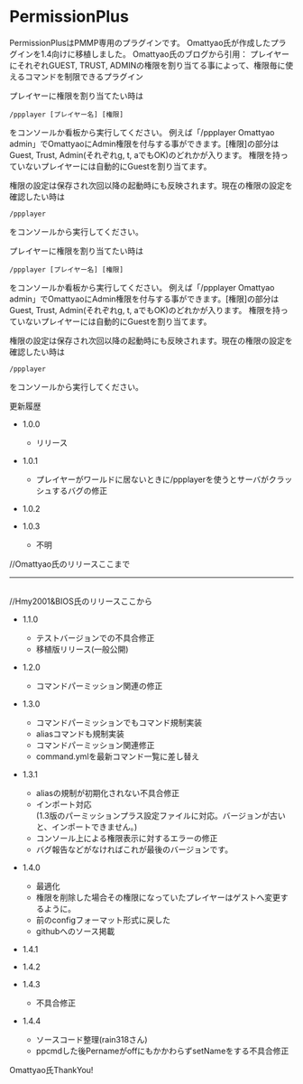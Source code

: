 PermissionPlus
==============

PermissionPlusはPMMP専用のプラグインです。
Omattyao氏が作成したプラグインを1.4向けに移植しました。
Omattyao氏のブログから引用：
プレイヤーにそれぞれGUEST, TRUST, ADMINの権限を割り当てる事によって、権限毎に使えるコマンドを制限できるプラグイン

プレイヤーに権限を割り当てたい時は
```
/ppplayer [プレイヤー名] [権限]
```
をコンソールか看板から実行してください。
例えば「/ppplayer Omattyao admin」でOmattyaoにAdmin権限を付与する事ができます。[権限]の部分はGuest, Trust, Admin(それぞれg, t, aでもOK)のどれかが入ります。
権限を持っていないプレイヤーには自動的にGuestを割り当てます。

権限の設定は保存され次回以降の起動時にも反映されます。現在の権限の設定を確認したい時は
```
/ppplayer
```
をコンソールから実行してください。

プレイヤーに権限を割り当てたい時は
```
/ppplayer [プレイヤー名] [権限]
```
をコンソールか看板から実行してください。
例えば「/ppplayer Omattyao admin」でOmattyaoにAdmin権限を付与する事ができます。[権限]の部分はGuest, Trust, Admin(それぞれg, t, aでもOK)のどれかが入ります。
権限を持っていないプレイヤーには自動的にGuestを割り当てます。

権限の設定は保存され次回以降の起動時にも反映されます。現在の権限の設定を確認したい時は
```
/ppplayer
```
をコンソールから実行してください。

更新履歴
* 1.0.0
    * リリース

* 1.0.1
    * プレイヤーがワールドに居ないときに/ppplayerを使うとサーバがクラッシュするバグの修正

* 1.0.2
* 1.0.3
    * 不明

//Omattyao氏のリリースここまで
<br><hr><br>
//Hmy2001&BIOS氏のリリースここから
* 1.1.0
    * テストバージョンでの不具合修正
    * 移植版リリース(一般公開)

* 1.2.0
    * コマンドパーミッション関連の修正

* 1.3.0
    * コマンドパーミッションでもコマンド規制実装
    * aliasコマンドも規制実装
    * コマンドパーミッション関連修正
    * command.ymlを最新コマンド一覧に差し替え

* 1.3.1
    * aliasの規制が初期化されない不具合修正
    * インポート対応<br>(1.3版のパーミッションプラス設定ファイルに対応。バージョンが古いと、インポートできません。)
    * コンソール上による権限表示に対するエラーの修正
    * バグ報告などがなければこれが最後のバージョンです。

* 1.4.0
    * 最適化
    * 権限を削除した場合その権限になっていたプレイヤーはゲストへ変更するように。
    * 前のconfigフォーマット形式に戻した
    * githubへのソース掲載

* 1.4.1
* 1.4.2
* 1.4.3
    * 不具合修正

* 1.4.4
    * ソースコード整理(rain318さん)
    * ppcmdした後PernameがoffにもかかわらずsetNameをする不具合修正

Omattyao氏ThankYou!